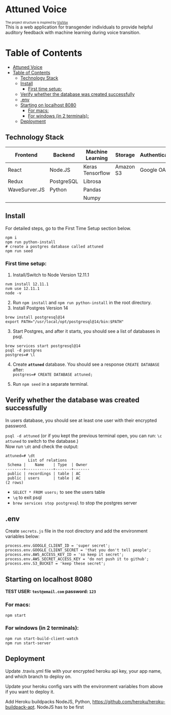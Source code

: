 # Attuned Voice
<sup><sub>The project structure is inspired by [VisiVox](https://github.com/GenderPerformance/gender-performance)</sub></sup><br/>
This is a web application for transgender individuals to provide helpful auditory feedback with machine learning during voice transition.

# Table of Contents
- [Attuned Voice](#attuned-voice)
- [Table of Contents](#table-of-contents)
  - [Technology Stack](#technology-stack)
  - [Install](#install)
    - [First time setup:](#first-time-setup)
  - [Verify whether the database was created successfully](#verify-whether-the-database-was-created-successfully)
  - [.env](#env)
  - [Starting on localhost 8080](#starting-on-localhost-8080)
    - [For macs:](#for-macs)
    - [For windows (in 2 terminals):](#for-windows-in-2-terminals)
  - [Deployment](#deployment)

## Technology Stack

| Frontend      | Backend       | Machine Learning     | Storage    | Authentication |
|---------------|---------------|----------------------|------------|----------------|
| React         | Node.JS       | Keras Tensorflow     | Amazon S3   | Google OAuth   |
| Redux         | PostgreSQL    | Librosa              |            |                |
| WaveSurver.JS | Python        | Pandas               |            |                |
|               |               | Numpy                |            |                |


## Install
For detailed steps, go to the First Time Setup section below. <br/>
```
npm i
npm run python-install
# create a postgres database called attuned 
npm run seed
```

### First time setup:
1. Install/Switch to Node Version 12.11.1
```
nvm install 12.11.1
nvm use 12.11.1
node -v
```
2. Run ```npm install``` and ```npm run python-install``` in the root directory.
3. Install Postgres Version 14
```
brew install postgresql@14
export PATH="/usr/local/opt/postgresql@14/bin:$PATH"
```
3. Start Postgres, and after it starts, you should see a list of databases in psql.
```
brew services start postgresql@14
psql -d postgres
postgres=# \l
```
4. Create **```attuned```** database. You should see a response ```CREATE DATABASE``` after:<br/>
```postgres=# CREATE DATABASE attuned;```

5. Run ```npm seed``` in a separate terminal.

## Verify whether the database was created successfully
In users database, you should see at least one user with their encrypted password. <br/>

```psql -d attuned``` (or if you kept the previous terminal open, you can run: ```\c attuned``` to switch to the database.)<br/>
Now run ```\dt``` and check the output:
```
attuned=# \dt
          List of relations
 Schema |    Name    | Type  | Owner 
--------+------------+-------+-------
 public | recordings | table | AC
 public | users      | table | AC
(2 rows)
```
- ```SELECT * FROM users;``` to see the users table<br/>
- ```\q``` to exit psql<br/>
- ```brew services stop postgresql``` to stop the postgres server<br/>



## .env
Create ```secrets.js``` file in the root directory and add the environment variables below:
```
process.env.GOOGLE_CLIENT_ID = 'super secret';
process.env.GOOGLE_CLIENT_SECRET = 'that you don't tell people';
process.env.AWS_ACCESS_KEY_ID = 'so keep it secret';
process.env.AWS_SECRET_ACCESS_KEY = 'do not push it to github';
process.env.S3_BUCKET = 'keep these secret';
```

## Starting on localhost 8080
**TEST USER: ```test@email.com``` password: ```123```**
### For macs:
```npm start```

### For windows (in 2 terminals):
```
npm run start-build-client-watch
npm run start-server
```

## Deployment
Update .travis.yml file with your encrypted heroku api key, your app name,
and which branch to deploy on.

Update your heroku config vars with the environment variables from above
if you want to deploy it.

Add Heroku buildpacks NodeJS, Python, https://github.com/heroku/heroku-buildpack-apt.
NodeJS has to be first





